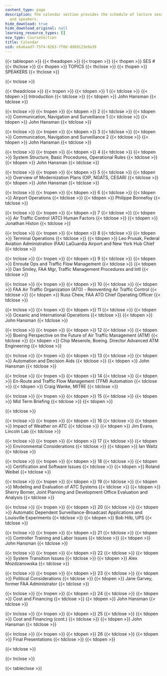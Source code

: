 ```yaml
---
content_type: page
description: The calendar section provides the schedule of lecture sessions, topics,
  and speakers.
hide_download: true
hide_download_original: null
learning_resource_types: []
ocw_type: CourseSection
title: Calendar
uid: e6a6aad7-75f4-9263-7f0d-dd69123e9a39
---
```


{{< tableopen >}}
{{< theadopen >}}
{{< tropen >}}
{{< thopen >}}
SES #
{{< thclose >}}
{{< thopen >}}
TOPICS
{{< thclose >}}
{{< thopen >}}
SPEAKERS
{{< thclose >}}

{{< trclose >}}

{{< theadclose >}}
{{< tropen >}}
{{< tdopen >}}
1
{{< tdclose >}}
{{< tdopen >}}
Introduction
{{< tdclose >}}
{{< tdopen >}}
John Hansman
{{< tdclose >}}

{{< trclose >}}
{{< tropen >}}
{{< tdopen >}}
2
{{< tdclose >}}
{{< tdopen >}}
Communication, Navigation and Surveillance 1
{{< tdclose >}}
{{< tdopen >}}
John Hansman
{{< tdclose >}}

{{< trclose >}}
{{< tropen >}}
{{< tdopen >}}
3
{{< tdclose >}}
{{< tdopen >}}
Communication, Navigation and Surveillance 2
{{< tdclose >}}
{{< tdopen >}}
John Hansman
{{< tdclose >}}

{{< trclose >}}
{{< tropen >}}
{{< tdopen >}}
4
{{< tdclose >}}
{{< tdopen >}}
System Structure, Basic Procedures, Operational Rules
{{< tdclose >}}
{{< tdopen >}}
John Hansman
{{< tdclose >}}

{{< trclose >}}
{{< tropen >}}
{{< tdopen >}}
5
{{< tdclose >}}
{{< tdopen >}}
Overview of Modernization Plans (OIP, NGATS, CESAR)
{{< tdclose >}}
{{< tdopen >}}
John Hansman
{{< tdclose >}}

{{< trclose >}}
{{< tropen >}}
{{< tdopen >}}
6
{{< tdclose >}}
{{< tdopen >}}
Airport Operations
{{< tdclose >}}
{{< tdopen >}}
Philippe Bonnefoy
{{< tdclose >}}

{{< trclose >}}
{{< tropen >}}
{{< tdopen >}}
7
{{< tdclose >}}
{{< tdopen >}}
Air Traffic Control (ATC) Human Factors
{{< tdclose >}}
{{< tdopen >}}
Jonathan Histon
{{< tdclose >}}

{{< trclose >}}
{{< tropen >}}
{{< tdopen >}}
8
{{< tdclose >}}
{{< tdopen >}}
Terminal Operations
{{< tdclose >}}
{{< tdopen >}}
Leo Prusak, Federal Aviation Administration (FAA) LaGuardia Airport and New York Hub Chief
{{< tdclose >}}

{{< trclose >}}
{{< tropen >}}
{{< tdopen >}}
9
{{< tdclose >}}
{{< tdopen >}}
Enroute Ops and Traffic Flow Management
{{< tdclose >}}
{{< tdopen >}}
Dan Smiley, FAA Mgr, Traffic Management Procedures and Intl
{{< tdclose >}}

{{< trclose >}}
{{< tropen >}}
{{< tdopen >}}
10
{{< tdclose >}}
{{< tdopen >}}
FAA Air Traffic Organization (ATO) - Reinventing Air Traffic Control
{{< tdclose >}}
{{< tdopen >}}
Russ Chew, FAA ATO Chief Operating Officer
{{< tdclose >}}

{{< trclose >}}
{{< tropen >}}
{{< tdopen >}}
11
{{< tdclose >}}
{{< tdopen >}}
Oceanic and International Operations
{{< tdclose >}}
{{< tdopen >}}
John Hansman
{{< tdclose >}}

{{< trclose >}}
{{< tropen >}}
{{< tdopen >}}
12
{{< tdclose >}}
{{< tdopen >}}
Boeing Perspective on the Future of Air Traffic Management (ATM)
{{< tdclose >}}
{{< tdopen >}}
Chip Meserole, Boeing. Director Advanced ATM Engineering
{{< tdclose >}}

{{< trclose >}}
{{< tropen >}}
{{< tdopen >}}
13
{{< tdclose >}}
{{< tdopen >}}
Automation and Decision Aids
{{< tdclose >}}
{{< tdopen >}}
John Hansman
{{< tdclose >}}

{{< trclose >}}
{{< tropen >}}
{{< tdopen >}}
14
{{< tdclose >}}
{{< tdopen >}}
En-Route and Traffic Flow Management (TFM) Automation
{{< tdclose >}}
{{< tdopen >}}
Craig Wanke, MITRE
{{< tdclose >}}

{{< trclose >}}
{{< tropen >}}
{{< tdopen >}}
15
{{< tdclose >}}
{{< tdopen >}}
Mid Term Briefing
{{< tdclose >}}
{{< tdopen >}}

{{< tdclose >}}

{{< trclose >}}
{{< tropen >}}
{{< tdopen >}}
16
{{< tdclose >}}
{{< tdopen >}}
Impact of Weather on ATC
{{< tdclose >}}
{{< tdopen >}}
Jim Evans, Lincoln Lab
{{< tdclose >}}

{{< trclose >}}
{{< tropen >}}
{{< tdopen >}}
17
{{< tdclose >}}
{{< tdopen >}}
Environmental Considerations
{{< tdclose >}}
{{< tdopen >}}
Ian Waitz
{{< tdclose >}}

{{< trclose >}}
{{< tropen >}}
{{< tdopen >}}
18
{{< tdclose >}}
{{< tdopen >}}
Certification and Software Issues
{{< tdclose >}}
{{< tdopen >}}
Roland Weibel
{{< tdclose >}}

{{< trclose >}}
{{< tropen >}}
{{< tdopen >}}
19
{{< tdclose >}}
{{< tdopen >}}
Modeling and Evaluation of ATC Systems
{{< tdclose >}}
{{< tdopen >}}
Sherry Borner, Joint Planning and Development Office Evaluation and Analysis
{{< tdclose >}}

{{< trclose >}}
{{< tropen >}}
{{< tdopen >}}
20
{{< tdclose >}}
{{< tdopen >}}
Automatic Dependent Surveillance-Broadcast Applications and Louisville Experiments
{{< tdclose >}}
{{< tdopen >}}
Bob Hilb, UPS
{{< tdclose >}}

{{< trclose >}}
{{< tropen >}}
{{< tdopen >}}
21
{{< tdclose >}}
{{< tdopen >}}
Controller Training and Labor Issues
{{< tdclose >}}
{{< tdopen >}}
John Hansman
{{< tdclose >}}

{{< trclose >}}
{{< tropen >}}
{{< tdopen >}}
22
{{< tdclose >}}
{{< tdopen >}}
System Transition Issues
{{< tdclose >}}
{{< tdopen >}}
Alex Mozdzanowska
{{< tdclose >}}

{{< trclose >}}
{{< tropen >}}
{{< tdopen >}}
23
{{< tdclose >}}
{{< tdopen >}}
Political Considerations
{{< tdclose >}}
{{< tdopen >}}
Jane Garvey, former FAA Administrator
{{< tdclose >}}

{{< trclose >}}
{{< tropen >}}
{{< tdopen >}}
24
{{< tdclose >}}
{{< tdopen >}}
Cost and Financing
{{< tdclose >}}
{{< tdopen >}}
John Hansman
{{< tdclose >}}

{{< trclose >}}
{{< tropen >}}
{{< tdopen >}}
25
{{< tdclose >}}
{{< tdopen >}}
Cost and Financing (cont.)
{{< tdclose >}}
{{< tdopen >}}
John Hansman
{{< tdclose >}}

{{< trclose >}}
{{< tropen >}}
{{< tdopen >}}
26
{{< tdclose >}}
{{< tdopen >}}
Final Presentations
{{< tdclose >}}
{{< tdopen >}}

{{< tdclose >}}

{{< trclose >}}

{{< tableclose >}}